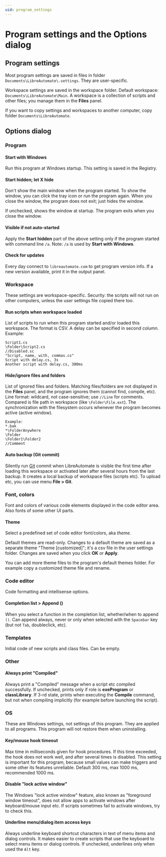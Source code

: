 ```yaml
---
uid: program_settings
---
```


# Program settings and the Options dialog

## Program settings

Most program settings are saved in files in folder `Documents\LibreAutomate\.settings`. They are user-specific.

Workspace settings are saved in the workspace folder. Default workspace: `Documents\LibreAutomate\Main`. A workspace is a collection of scripts and other files; you manage them in the **Files** panel.

If you want to copy settings and workspaces to another computer, copy folder `Documents\LibreAutomate`.

## Options dialog

### Program

#### Start with Windows
Run this program at Windows startup. This setting is saved in the Registry.

#### Start hidden; let X hide
Don't show the main window when the program started. To show the window, you can click the tray icon or run the program again. When you close the window, the program does not exit; just hides the window.

If unchecked, shows the window at startup. The program exits when you close the window.

#### Visible if not auto-started
Apply the **Start hidden** part of the above setting only if the program started with command line `/a`. Note: `/a` is used by **Start with Windows**.

#### Check for updates
Every day connect to `libreautomate.com` to get program version info. If a new version available, print it in the output panel.

### Workspace
These settings are workspace-specific. Security: the scripts will not run on other computers, unless the user settings file copied there too.

#### Run scripts when workspace loaded
List of scripts to run when this program started and/or loaded this workspace. 
The format is CSV. A delay can be specified in second column. Example:

```
Script1.cs
\Folder\Script2.cs
//Disabled.sc
"Script, name, with, commas.cs"
Script with delay.cs, 3s
Another script with delay.cs, 300ms
```

#### Hide/ignore files and folders
List of ignored files and folders. Matching files/folders are not displayed in the **Files** panel, and the program ignores them (cannot find, compile, etc). Line format: wildcard, not case-sensitive; use `//Line` for comments. Compared is file path in workspace (like `\Folder\File.ext`). The synchronization with the filesystem occurs whenever the program becomes active (active window).

```
Example:
*.bak
*\FolderAnywhere
\Folder
\Folder1\Folder2
//Comment
```

#### Auto backup (Git commit)
Silently run [Git](xref:git) commit when LibreAutomate is visible the first time after loading this workspace or activated later after several hours from the last backup. It creates a local backup of workspace files (scripts etc). To upload etc, you can use menu **File > Git**.

### Font, colors
Font and colors of various code elements displayed in the code editor area. Also fonts of some other UI parts.

#### Theme
Select a predefined set of code editor font/colors, aka *theme*.

Default themes are read-only. Changes to a default theme are saved as a separate theme "Theme \[customized\]"; it's a csv file in the user settings folder. Changes are saved when you click **OK** or **Apply**.

You can add more theme files to the program's default themes folder. For example copy a customized theme file and rename.

### Code editor
Code formatting and intellisense options.

#### Completion list > Append ()
When you select a function in the completion list, whether/when to append `()`. Can append always, never or only when selected with the `Spacebar` key (but not `Tab`, doubleclick, etc).

### Templates
Initial code of new scripts and class files. Can be empty.

### Other
#### Always print "Compiled"
Always print a \"Compiled\" message when a script etc compiled successfully.
If unchecked, prints only if role is **exeProgram** or **classLibrary**.
If 3-rd state, prints when executing the **Compile** command, but not when compiling implicitly (for example before launching the script).

### OS
These are Windows settings, not settings of this program. They are applied to all programs. This program will not restore them when uninstalling.

#### Key/mouse hook timeout
Max time in milliseconds given for hook procedures. If this time exceeded, the hook does not work well, and after several times is disabled. This setting is important for this program, because small values can make triggers and some other its features unreliable. Default 300 ms, max 1000 ms, recommended 1000 ms.

#### Disable "lock active window"
The Windows "lock active window" feature, also known as "foreground window timeout", does not allow apps to activate windows after keyboard/mouse input etc. If scripts sometimes fail to activate windows, try to check this.

#### Underline menu/dialog item access keys
Always underline keyboard shortcut characters in text of menu items and dialog controls. It makes easier to create scripts that use the keyboard to select menu items or dialog controls. If unchecked, underlines only when used the `Alt` key.
